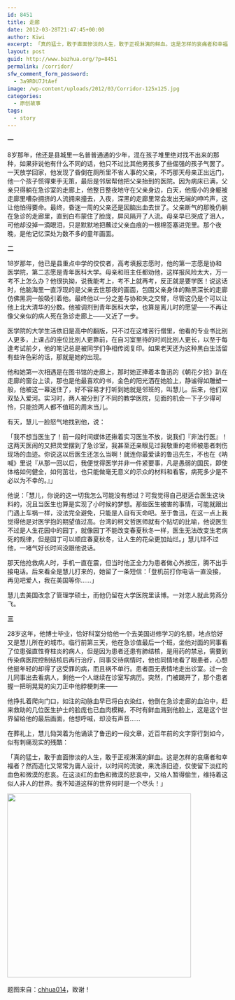 ```yaml
---
id: 8451
title: 走廊
date: 2012-03-28T21:47:45+00:00
author: Kiwi
excerpt: 「真的猛士，敢于直面惨淡的人生，敢于正视淋漓的鲜血。这是怎样的哀痛者和幸福者？然而造化又常常为庸人设计，以时间的流驶，来洗涤旧迹，仅使留下淡红的血色和微漠的悲哀。在这淡红的血色和微漠的悲哀中，又给人暂得偷生，维持着这似人非人的世界。我不知道这样的世界何时是一个尽头！」
layout: post
guid: http://www.bazhua.org/?p=8451
permalink: /corridor/
sfw_comment_form_password:
  - 3a9RDU7JtAef
image: /wp-content/uploads/2012/03/Corridor-125x125.jpg
categories:
  - 原创故事
tags:
  - story
---
```

**一**

<div style="display: none">
</div>

8岁那年，他还是县城里一名普普通通的少年，混在孩子堆里绝对找不出来的那种，如果非说他有什么不同的话，他只不过比其他男孩多了些倔强的孩子气罢了。一天放学回家，他发现了昏倒在厕所里不省人事的父亲，不巧那天母亲正出远门，他一个孩子慌得束手无策，最后是邻居帮他把父亲抬到的医院。因为病床已满，父亲只得躺在急诊室的走廊上，他整日整夜地守在父亲身边，白天，他瘦小的身躯被走廊里嘈杂拥挤的人流拥来撞去，入夜，深黑的走廊里常会发出无端的呻吟声，这让他怕得要命。最终，昏迷一周的父亲还是因脑出血去世了。父亲断气的那晚仍躺在急诊的走廊里，直到白布蒙住了脸庞，屏风隔开了人流。母亲早已哭成了泪人，可他却没掉一滴眼泪，只是默默地把蘸过父亲血痕的一根棉签塞进兜里。那个夜晚，是他记忆深处为数不多的童年画面。

**二**

18岁那年，他已是县重点中学的佼佼者，高考填报志愿时，他的第一志愿是协和医学院，第二志愿是青年医科大学。母亲和班主任都劝他，这样报风险太大，万一考不上怎么办？他很执拗，说我能考上，考不上就再考，反正就是要学医！说这话时，他脑海里一直浮现的是父亲去世那夜的画面，包围父亲身体的黝黑深长的走廊仿佛黑洞一般吸引着他。最终他以一分之差与协和失之交臂，尽管这仍是个可以让他上北大清华的分数。他被调剂到青年医科大学，也算是离儿时的愿望——不再让像父亲似的病人死在急诊走廊上——又近了一步。

医学院的大学生活依旧是高中的翻版，只不过在这堆苦行僧里，他看的专业书比别人更多，上课占的座位比别人更靠前，在自习室里待的时间比别人更长，以至于每逢考试前夕，他的笔记总是被同学们争相传阅复印。如果老天还为这种黑白生活留有些许色彩的话，那就是她的出现。

他和她第一次相遇是在图书馆的走廊上，那时她正捧着本鲁迅的《朝花夕拾》趴在走廊的窗台上读，那也是他最喜欢的书，金色的阳光洒在她脸上，静谧得如雕塑一般，他被这一幕迷住了，好不容易才打听到她就是邻班的，叫慧儿。后来，他们双双坠入爱河。实习时，两人被分到了不同的教学医院，见面的机会一下子少得可怜，只能捡两人都不值班的周末当儿。

有天，慧儿一脸怒气地找到他，说：

「我不想当医生了！前一段时间媒体还揪着实习医生不放，说我们『非法行医』！这两天医闹的又把灵堂摆到了急诊室，我甚至还亲眼见过我敬重的老师被患者刺伤现场的血迹。你说这以后医生还怎么当啊！就连你最爱读的鲁迅先生，不也在《呐喊》里说『从那一回以后，我便觉得医学并非一件紧要事，凡是愚弱的国民，即使体格如何健全，如何茁壮，也只能做毫无意义的示众的材料和看客，病死多少是不必以为不幸的。』」

他说：「慧儿，你说的这一切我怎么可能没有想过？可我觉得自己挺适合医生这块料的，况且当医生也算是实现了小时候的梦想。那些医生被害的事情，可能就跟出门遇上车祸一样，没法完全避免，只能是人自有天命吧。至于鲁迅，在这一点上我觉得他是对医学抱的期望值过高。台湾的柯文哲医师就有个贴切的比喻，他说医生不过是人生花园中的园丁，就像园丁不能改变春夏秋冬一样，医生无法改变生老病死的规律，但是园丁可以顺应春夏秋冬，让人生的花朵更加灿烂。」慧儿辩不过他，一堵气好长时间没跟他说话。

那天他抢救病人时，手机一直在震，但当时他正全力为患者做心外按压，腾不出手接电话。后来看全是慧儿打来的，她留了一条短信：「登机前打你电话一直没接，再见吧爱人，我在美国等你……」

慧儿去美国改念了管理学硕士，而他仍留在大学医院里读博。一对恋人就此劳燕分飞。

**三**

28岁这年，他博士毕业，恰好科室分给他一个去美国进修学习的名额，地点恰好又是慧儿所在的城市。临行前第三天，他在急诊值最后一个班，坐他对面的同事看了位患强直性脊柱炎的病人，但是因为患者还患有肺结核，是用药的禁忌，需要到传染病医院控制结核后再行治疗，同事交待病情时，他也同情地看了眼患者，心想他挺年轻的却得了这受罪的病，而且祸不单行。患者面无表情地走出诊室。过一会儿同事出去看病人，剩他一个人继续在诊室写病历。突然，门被踢开了，那个患者握一把明晃晃的尖刀正中他脖梗刺来——

他挣扎着爬向门口，如注的动脉血早已将白衣染红，他倒在急诊走廊的血泊中，赶来救助的几位医生护士的脸庞也已血肉模糊，不时有鲜血溅到他脸上，这是这个世界留给他的最后画面，他想呼喊，却没有声音……

在葬礼上，慧儿恸哭着为他诵读了鲁迅的一段文章，近百年前的文字穿行到如今，似有刺痛现实的残酷：

「真的猛士，敢于直面惨淡的人生，敢于正视淋漓的鲜血。这是怎样的哀痛者和幸福者？然而造化又常常为庸人设计，以时间的流驶，来洗涤旧迹，仅使留下淡红的血色和微漠的悲哀。在这淡红的血色和微漠的悲哀中，又给人暂得偷生，维持着这似人非人的世界。我不知道这样的世界何时是一个尽头！」

[<img class="alignnone  wp-image-8452" title="Corridor" src="/wp-content/uploads/2012/03/Corridor.jpg" alt="" width="420" height="420" srcset="/wp-content/uploads/2012/03/Corridor.jpg 600w, /wp-content/uploads/2012/03/Corridor-150x150.jpg 150w, /wp-content/uploads/2012/03/Corridor-300x300.jpg 300w, /wp-content/uploads/2012/03/Corridor-125x125.jpg 125w" sizes="(max-width: 420px) 100vw, 420px" />](/wp-content/uploads/2012/03/Corridor.jpg)

题图来自：<a title="chhua014" href="http://chaihua.tuchong.com/" rel="author" data-site-id="22472">chhua014</a>，致谢！

<div style="display: none">
  zp8497586rq
</div>
